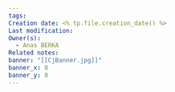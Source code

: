 ```yaml
---
tags: 
Creation date: <% tp.file.creation_date() %>
Last modification: 
Owner(s):
  - Anas BERKA
Related notes: 
banner: "[[CjBanner.jpg]]"
banner_x: 0
banner_y: 0
---
```

